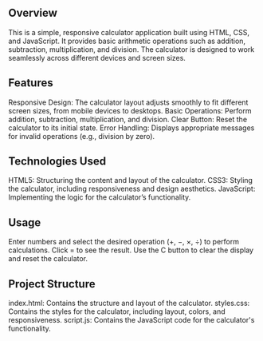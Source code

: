 ## Overview
  This is a simple, responsive calculator application built using HTML, CSS, and JavaScript. It provides basic arithmetic operations such as addition, subtraction, multiplication, and division. The calculator is designed to work seamlessly across different devices and screen sizes.

## Features
  Responsive Design: The calculator layout adjusts smoothly to fit different screen sizes, from mobile devices to desktops.
  Basic Operations: Perform addition, subtraction, multiplication, and division.
  Clear Button: Reset the calculator to its initial state.
  Error Handling: Displays appropriate messages for invalid operations (e.g., division by zero).
## Technologies Used
  HTML5: Structuring the content and layout of the calculator.
  CSS3: Styling the calculator, including responsiveness and design aesthetics.
  JavaScript: Implementing the logic for the calculator’s functionality.

## Usage
  Enter numbers and select the desired operation (+, −, ×, ÷) to perform calculations.
  Click = to see the result.
  Use the C button to clear the display and reset the calculator.
## Project Structure
  index.html: Contains the structure and layout of the calculator.
  styles.css: Contains the styles for the calculator, including layout, colors, and responsiveness.
  script.js: Contains the JavaScript code for the calculator's functionality.
